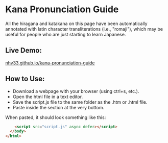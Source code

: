 # Kana Pronunciation Guide
All the hiragana and katakana on this page have been automatically annotated with latin character transliterations (i.e., "romaji"), which may be useful for people who are just starting to learn Japanese.

## Live Demo:
[nhv33.github.io/kana-pronunciation-guide](https://nhv33.github.io/kana-pronunciation-guide)
## How to Use:
- Download a webpage with your browser (using ctrl+s, etc.).
- Open the html file in a text editor.
- Save the script.js file to the same folder as the .htm or .html file.
- Paste <script src="script.js" async defer></script> inside the <body></body> section at the very bottom.

When pasted, it should look something like this:
```html
    <script src="script.js" async defer></script>
  </body>
</html>

